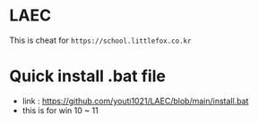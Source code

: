 # LAEC
This is cheat for `https://school.littlefox.co.kr`
# Quick install .bat file
 - link : https://github.com/youti1021/LAEC/blob/main/install.bat
 - this is for win 10 ~ 11
